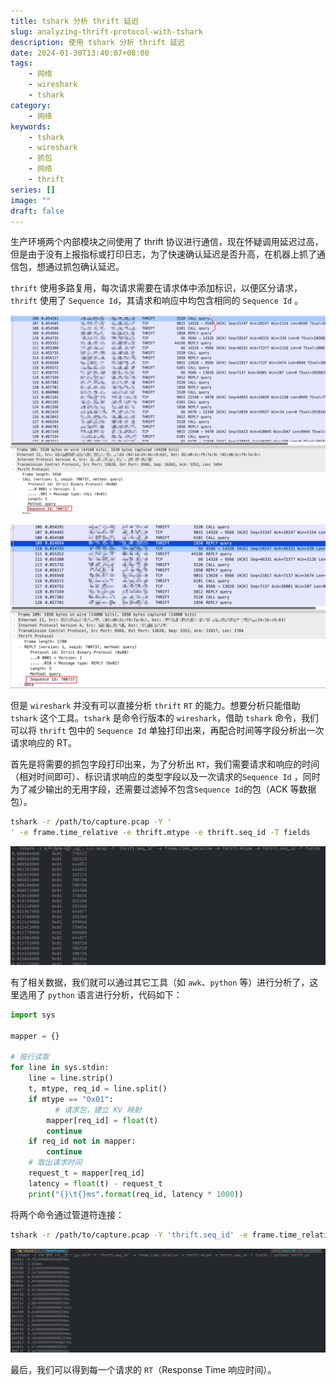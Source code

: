 ```yaml
---
title: tshark 分析 thrift 延迟
slug: analyzing-thrift-protocol-with-tshark
description: 使用 tshark 分析 thrift 延迟
date: 2024-01-30T13:40:07+08:00
tags:
    - 网络
    - wireshark
    - tshark
category:
    - 网络
keywords:
    - tshark
    - wireshark
    - 抓包
    - 网络
    - thrift
series: []
image: ""
draft: false
---
```


生产环境两个内部模块之间使用了 thrift 协议进行通信，现在怀疑调用延迟过高，但是由于没有上报指标或打印日志，为了快速确认延迟是否升高，在机器上抓了通信包，想通过抓包确认延迟。

`thrift` 使用多路复用，每次请求需要在请求体中添加标识，以便区分请求，`thrift` 使用了 `Sequence Id`，其请求和响应中均包含相同的 `Sequence Id` 。

![图1、thrift 请求](./analyzing-thrift-protocol-with-tshark/01_thrift_请求.png)

![图2、thrift 响应](./analyzing-thrift-protocol-with-tshark/02_thrift_响应.png)

但是 `wireshark` 并没有可以直接分析 `thrift` `RT` 的能力。想要分析只能借助 `tshark` 这个工具。`tshark` 是命令行版本的 `wireshark`，借助 `tshark` 命令，我们可以将 `thrift` 包中的 `Sequence Id` 单独打印出来，再配合时间等字段分析出一次请求响应的 RT。

首先是将需要的抓包字段打印出来，为了分析出 `RT`，我们需要请求和响应的时间（相对时间即可）、标识请求响应的类型字段以及一次请求的`Sequence Id` ，同时为了减少输出的无用字段，还需要过滤掉不包含`Sequence Id`的包（ACK 等数据包）。

```bash
tshark -r /path/to/capture.pcap -Y '
' -e frame.time_relative -e thrift.mtype -e thrift.seq_id -T fields
```

![图3、数据包必要字段列](./analyzing-thrift-protocol-with-tshark/03_数据包必要字段列.png)

有了相关数据，我们就可以通过其它工具（如 `awk`、`python` 等）进行分析了，这里选用了 `python` 语言进行分析，代码如下：

```python
import sys

mapper = {}

# 按行读取
for line in sys.stdin:
    line = line.strip()
    t, mtype, req_id = line.split()
    if mtype == "0x01":
          # 请求包，建立 KV 映射
        mapper[req_id] = float(t)
        continue
    if req_id not in mapper:
        continue
    # 取出请求时间
    request_t = mapper[req_id]
    latency = float(t) - request_t
    print("{}\t{}ms".format(req_id, latency * 1000))
```

将两个命令通过管道符连接：

```bash
tshark -r /path/to/capture.pcap -Y 'thrift.seq_id' -e frame.time_relative -e thrift.mtype -e thrift.seq_id -T fields | python3 thrift.py
```

![图4、thrift 请求的RT](./analyzing-thrift-protocol-with-tshark/04_thrift_请求的RT.png)

最后，我们可以得到每一个请求的 `RT`（Response Time 响应时间）。
